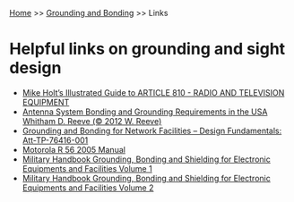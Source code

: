 <!-- TITLE: Grounding Links -->
<!-- SUBTITLE: A list of helpful resources -->

[Home](/) >> [Grounding and Bonding](/groundingandbonding) >> Links
# Helpful links on grounding and sight design
* [Mike Holt’s Illustrated Guide to ARTICLE 810 - RADIO AND TELEVISION EQUIPMENT](/uploads/groundingandbonding/radio-and-television-2014-nec-1.pdf "Radio And Television 2014 Nec 1")
* [Antenna System Bonding and Grounding Requirements in the USA Whitham D. Reeve (© 2012 W. Reeve)](/uploads/groundingandbonding/antennasystemgroundingrequirements-reeve.pdf "Antennasystemgroundingrequirements Reeve")
* [Grounding and Bonding for Network Facilities – Design Fundamentals: Att-TP-76416-001](/uploads/groundingandbonding/att-tp-76416-001.pdf "Att Tp 76416 001")
* [Motorola R 56 2005 Manual](/uploads/groundingandbonding/motorola-r-56-2005-manual.pdf "Motorola R 56 2005 Manual")
* [Military Handbook Grounding, Bonding and Shielding for Electronic Equipments and Facilities Volume 1](/uploads/groundingandbonding/hdbk-419-a-vol-1.pdf "Hdbk 419 A Vol 1")
* [Military Handbook Grounding, Bonding and Shielding for Electronic Equipments and Facilities Volume 2](/uploads/groundingandbonding/hdbk-419-a-vol-2.pdf "Hdbk 419 A Vol 2")